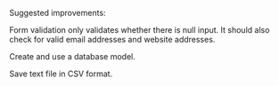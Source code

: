 
Suggested improvements:

Form validation only validates whether there is null input.  It should also check for valid email addresses and
website addresses.

Create and use a database model.

Save text file in CSV format.
